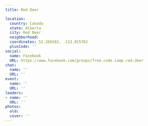 ```yaml
---
title: Red Deer

location:
  country: Canada
  state: Alberta
  city: Red Deer
  neighborhood: 
  coordinates: 52.269182, -113.815762
  plusCode: ''
social:
  name: Facebook
  URL: https://www.facebook.com/groups/free.code.camp.red.deer
chat:
  name: ''
  URL: ''
event:
  name: ''
  URL: ''
leaders:
- name: ''
  URL: ''
photos:
  old: 
  cover: ''
---
```

